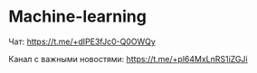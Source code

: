 # Machine-learning
Чат: https://t.me/+dIPE3fJc0-Q0OWQy

Канал с важными новостями: https://t.me/+pl64MxLnRS1iZGJi
